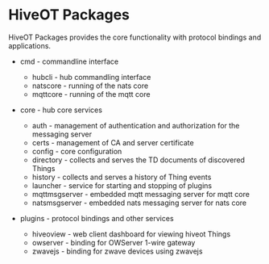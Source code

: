 # HiveOT Packages

HiveOT Packages provides the core functionality with protocol bindings and applications.

* cmd - commandline interface
    * hubcli - hub commandling interface
    * natscore - running of the nats core
    * mqttcore - running of the mqtt core

* core - hub core services
    * auth - management of authentication and authorization for the messaging server
    * certs - management of CA and server certificate
    * config - core configuration
    * directory - collects and serves the TD documents of discovered Things
    * history - collects and serves a history of Thing events
    * launcher - service for starting and stopping of plugins
    * mqttmsgserver - embedded mqtt messaging server for mqtt core
    * natsmsgserver - embedded nats messaging server for nats core

* plugins - protocol bindings and other services
    * hiveoview - web client dashboard for viewing hiveot Things
    * owserver - binding for OWServer 1-wire gateway
    * zwavejs - binding for zwave devices using zwavejs


